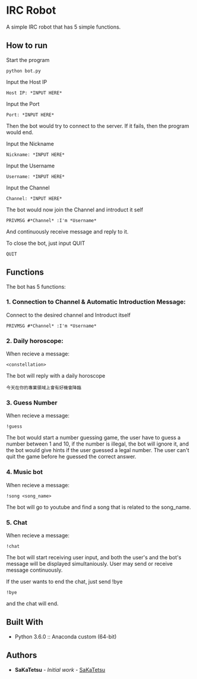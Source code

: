 # IRC Robot
A simple IRC robot that has 5 simple functions.

## How to run

Start the program
```
python bot.py
```

Input the Host IP
```
Host IP: *INPUT HERE*
```

Input the Port
```
Port: *INPUT HERE*
```

Then the bot would try to connect to the server.
If it fails, then the program would end.

Input the Nickname
```
Nickname: *INPUT HERE*
```

Input the Username
```
Username: *INPUT HERE*
```

Input the Channel
```
Channel: *INPUT HERE*
```

The bot would now join the Channel and introduct it self

```
PRIVMSG #*Channel* :I'm *Username*
```

And continuously receive message and reply to it.

To close the bot, just input QUIT
```
QUIT
```

## Functions

The bot has 5 functions:

### 1. Connection to Channel & Automatic Introduction Message:

Connect to the desired channel and Introduct itself
```
PRIVMSG #*Channel* :I'm *Username*
```

### 2. Daily horoscope:

When recieve a message:
```
<constellation>
```

The bot will reply with a daily horoscope
```
今天在你的專業領域上會有好機會降臨
```

### 3. Guess Number

When recieve a message:
```
!guess
```

The bot would start a number guessing game, 
the user have to guess a number between 1 and 10, 
if the number is illegal, the bot will ignore it,
and the bot would give hints if the user guessed a legal number.
The user can't quit the game before he guessed the correct answer.

### 4. Music bot

When recieve a message:
```
!song <song_name>
```

The bot will go to youtube and find a song that is related to the song_name.

### 5. Chat

When recieve a message:
```
!chat
```

The bot will start receiving user input,
and both the user's and the bot's message will be displayed simultaniously.
User may send or receive message continuously.

If the user wants to end the chat, 
just send !bye
```
!bye
```

and the chat will end.

## Built With

* Python 3.6.0 :: Anaconda custom (64-bit)

## Authors

* **SaKaTetsu** - *Initial work* - [SaKaTetsu](https://github.com/SaKaTetsu)
